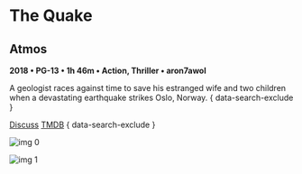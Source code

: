 # The Quake

## Atmos

**2018 • PG-13 • 1h 46m • Action, Thriller • aron7awol**

A geologist races against time to save his estranged wife and two children when a devastating earthquake strikes Oslo, Norway.
{ data-search-exclude }

[Discuss](https://www.avsforum.com/threads/bass-eq-for-filtered-movies.2995212/post-57663652)  [TMDB](416194)
{ data-search-exclude }

![img 0](https://i.imgur.com/gcTQa6t.jpg)

![img 1](https://i.imgur.com/rDnlZhB.jpg)

